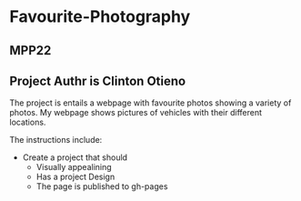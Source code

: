 # Favourite-Photography
## MPP22
## Project Authr is Clinton Otieno

The project is entails a webpage with favourite photos showing a variety of photos.
My webpage shows pictures of vehicles with their different locations.

The instructions include: 
  - Create a project that should 
    - Visually appealining 
    - Has a project Design
    - The page is published to gh-pages
